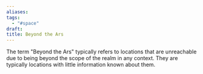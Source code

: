 ```yaml
---
aliases: 
tags:
  - "#space"
draft: 
title: Beyond the Ars
---
```

The term "Beyond the Ars" typically refers to locations that are unreachable due to being beyond the scope of the realm in any context. They are typically locations with little information known about them.